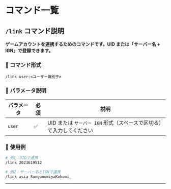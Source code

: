 # コマンド一覧

## `/link` コマンド説明

**ゲームアカウントを連携するためのコマンドです。UID または「サーバー名 + IGN」で登録できます。**

### 🧩 コマンド形式

```
/link user:<ユーザー識別子>
```

### 🔧 パラメータ説明

| パラメータ | 必須 | 説明                                                                 |
| ---------- | ---- | -------------------------------------------------------------------- |
| `user`     | ✅   | UID または `サーバー IGN` 形式（スペースで区切る）で入力してください |

### 📌 使用例

```bash
# 例1：UIDで連携
/link 2023619512

# 例2：サーバー名とIGNで連携
/link asia SangonomiyaKokomi_
```

---
